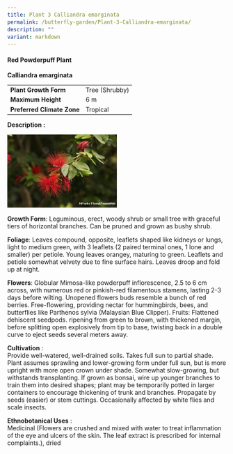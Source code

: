 ```yaml
---
title: Plant 3 Calliandra emarginata
permalink: /butterfly-garden/Plant-3-Calliandra-emarginata/
description: ""
variant: markdown
---
```

#### **Red Powderpuff Plant**


**Calliandra emarginata**  
  

|                        |                    |
|------------------------|--------------------|
|    **Plant Growth Form**   |     Tree (Shrubby) |
|      **Maximum Height**    |      6 m           |
| **Preferred Climate Zone** |     Tropical       |
  
  
  
  
**Description :**&nbsp;  


<img style="width:50%;height:50%" src="/images/Butterfly%20Garden/B3.png">
  

**Growth Form**: Leguminous, erect, woody shrub or small tree with graceful tiers of horizontal branches. Can be pruned and grown as bushy shrub.

**Foliage**: Leaves compound, opposite, leaflets shaped like kidneys or lungs, light to medium green, with 3 leaflets (2 paired terminal ones, 1 lone and smaller) per petiole. Young leaves orangey, maturing to green. Leaflets and petiole somewhat velvety due to fine surface hairs. Leaves droop and fold up at night.

**Flowers**: Globular Mimosa-like powderpuff inflorescence, 2.5 to 6 cm across, with numerous red or pinkish-red filamentous stamens, lasting 2-3 days before wilting. Unopened flowers buds resemble a bunch of red berries. Free-flowering, providing nectar for hummingbirds, bees, and butterflies like Parthenos sylvia (Malaysian Blue Clipper). Fruits: Flattened dehiscent seedpods. ripening from green to brown, with thickened margin, before splitting open explosively from tip to base, twisting back in a double curve to eject seeds several meters away.

  

**Cultivation**&nbsp;:  
Provide well-watered, well-drained soils. Takes full sun to partial shade. Plant assumes sprawling and lower-growing form under full sun, but is more upright with more open crown under shade. Somewhat slow-growing, but withstands transplanting. If grown as bonsai, wire up younger branches to train them into desired shapes; plant may be temporarily potted in larger containers to encourage thickening of trunk and branches. Propagate by seeds (easier) or stem cuttings. Occasionally affected by white flies and scale insects.

**Ethnobotanical Uses**&nbsp;:  
Medicinal (Flowers are crushed and mixed with water to treat inflammation of the eye and ulcers of the skin. The leaf extract is prescribed for internal complaints.), dried

  
